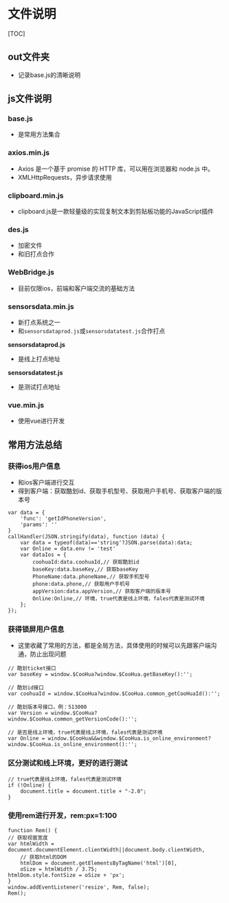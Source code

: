 # 文件说明

[TOC]

## out文件夹

* 记录base.js的清晰说明

## js文件说明

### base.js

* 是常用方法集合

### axios.min.js

* Axios 是一个基于 promise 的 HTTP 库，可以用在浏览器和 node.js 中。
* XMLHttpRequests，异步请求使用

### clipboard.min.js

* clipboard.js是一款轻量级的实现复制文本到剪贴板功能的JavaScript插件

### des.js

* 加密文件
* 和旧打点合作

### WebBridge.js

* 目前仅限ios，前端和客户端交流的基础方法

### sensorsdata.min.js

* 新打点系统之一
* 和`sensorsdataprod.js`或`sensorsdatatest.js`合作打点

**sensorsdataprod.js**

* 是线上打点地址

**sensorsdatatest.js**

* 是测试打点地址

### vue.min.js

* 使用vue进行开发

## 常用方法总结

### 获得ios用户信息

* 和ios客户端进行交互
* 得到客户端：获取酷划id、获取手机型号、获取用户手机号、获取客户端的版本号

```
var data = {
    'func': 'getIdPhoneVersion',
    'params': ''
}
callHandler(JSON.stringify(data), function (data) {
    var data = typeof(data)=='string'?JSON.parse(data):data;
    var Online = data.env != 'test'
    var dataIos = {
        coohuaId:data.coohuaId,// 获取酷划id
        baseKey:data.baseKey,// 获取baseKey
        PhoneName:data.phoneName,// 获取手机型号
        phone:data.phone,// 获取用户手机号
        appVersion:data.appVersion,// 获取客户端的版本号
        Online:Online,// 环境，true代表是线上环境，fales代表是测试环境
    };
});
```

### 获得锁屏用户信息

* 这里收藏了常用的方法，都是全局方法，具体使用的时候可以先跟客户端沟通，防止出现问题

```
// 酷划ticket接口
var baseKey = window.$CooHua?window.$CooHua.getBaseKey():'';

// 酷划id接口
var coohuaId = window.$CooHua?window.$CooHua.common_getCooHuaId():'';

// 酷划版本号接口，例：513000
var Version = window.$CooHua?window.$CooHua.common_getVersionCode():'';

// 是否是线上环境，true代表是线上环境，fales代表是测试环境
var Online = window.$CooHua&&window.$CooHua.is_online_environment?window.$CooHua.is_online_environment():'';

```

### 区分测试和线上环境，更好的进行测试

```
// true代表是线上环境，fales代表是测试环境
if (!Online) {
    document.title = document.title + "-2.0";
}
```

### 使用rem进行开发，rem:px=1:100

```
function Rem() {
// 获取视窗宽度
var htmlWidth = document.documentElement.clientWidth||document.body.clientWidth,
	// 获取html的DOM
	htmlDom = document.getElementsByTagName('html')[0],
    oSize = htmlWidth / 3.75;
htmlDom.style.fontSize = oSize + 'px';
}
window.addEventListener('resize', Rem, false);
Rem();
```

